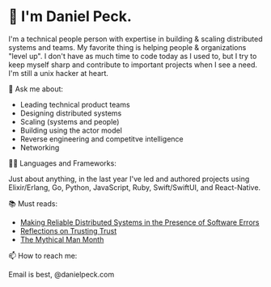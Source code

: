 # 👋 I'm Daniel Peck.

I'm a technical people person with expertise in building & scaling distributed systems and teams. My favorite thing is helping people & organizations "level up". I don't have as much time to code today as I used to, but I try to keep myself sharp and contribute to important projects when I see a need. I'm still a unix hacker at heart.

💬 Ask me about:
- Leading technical product teams
- Designing distributed systems
- Scaling (systems and people)
- Building using the actor model
- Reverse engineering and competitve intelligence
- Networking

👨‍💻 Languages and Frameworks:

Just about anything, in the last year I've led and authored projects using Elixir/Erlang, Go, Python, JavaScript, Ruby, Swift/SwiftUI, and React-Native. 


📚 Must reads:
- [Making Reliable Distributed Systems in the Presence of Software Errors](https://erlang.org/download/armstrong_thesis_2003.pdf)
- [Reflections on Trusting Trust](https://www.cs.cmu.edu/~rdriley/487/papers/Thompson_1984_ReflectionsonTrustingTrust.pdf)
- [The Mythical Man Month](https://www.amazon.com/Mythical-Man-Month-Software-Engineering-Anniversary/dp/0201835959/ref=sr_1_1?crid=1OXJ4N2BBMFPS&dchild=1&keywords=the+mythical+man+month&qid=1594268467&sprefix=the+mythical%2Caps%2C228&sr=8-1)


📫 How to reach me:

Email is best, @danielpeck.com
